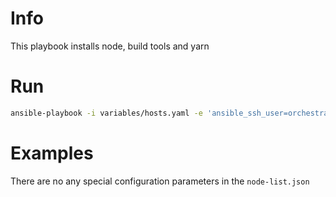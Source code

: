 # Info

This playbook installs node, build tools and yarn

# Run

```sh
ansible-playbook -i variables/hosts.yaml -e 'ansible_ssh_user=orchestrator' --private-key ~/.ssh/orchestration-iaas-no.pem --extra-vars '{"active_hosts_groups": ["litterra"]}' playbooks/node.yml
```

# Examples

There are no any special configuration parameters in the `node-list.json`